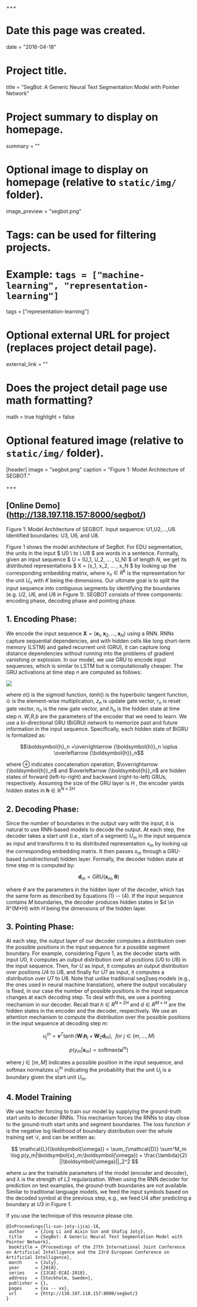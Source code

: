 +++
# Date this page was created.
date = "2016-04-18"

# Project title.
title = "SegBot: A Generic Neural Text Segmentation Model with Pointer Network"

# Project summary to display on homepage.
summary = ""

# Optional image to display on homepage (relative to `static/img/` folder).
image_preview = "segbot.png"

# Tags: can be used for filtering projects.
# Example: `tags = ["machine-learning", "representation-learning"]`
tags = ["representation-learning"]

# Optional external URL for project (replaces project detail page).
external_link = ""

# Does the project detail page use math formatting?
math = true
highlight = false
# Optional featured image (relative to `static/img/` folder).
[header]
image = "segbot.png"
caption = "Figure 1: Model Architecture of SEGBOT."

+++

## [Online Demo] (http://138.197.118.157:8000/segbot/)

Figure 1: Model Architecture of SEGBOT. Input sequence: U1,U2,...,U8. Identified boundaries: U3, U6, and U8.


Figure 1 shows the model architecture of SegBot. For EDU segmentation, the units in the input $ U0 \ to \ U8 $ are words in a sentence. Formally, given an input sequence $ U = (U_1, U_2, ... , U_N) $  of length $N$, we get its distributed representations $ X = (x_1, x_2, ... , x_N $ by looking up the corresponding embedding matrix, where $x_n \in R^k$  is the representation for the unit $U_n$ with $K$ being the dimensions. Our ultimate goal is to split the input sequence into contiguous segments by identifying the boundaries (e.g. $U2$, $U6$, and $U8$ in Figure 1). SEGBOT consists of three components: encoding phase, decoding phase and pointing phase. 


## 1. Encoding Phase:

We encode the input sequence  $\boldsymbol{X}=(\boldsymbol{x}_1,\boldsymbol{x}_2, \ldots, \boldsymbol{x}_N)$ using a RNN. RNNs capture sequential dependencies, and with hidden cells like long short-term memory (LSTM) and gated recurrent unit (GRU), it can capture long distance dependencies without running into the problems of gradient vanishing or explosion. In our model, we use GRU to encode input sequences, which is similar to LSTM but is computationally cheaper. The GRU activations at time step $n$  are computed as follows:

 <img src="../eq1seg.png">

where $\sigma()$  is the sigmoid function,  $tanh()$  is the hyperbolic tangent function, ⊙
 is the element-wise multiplication, $z_n$ is update gate vector, $r_n$ is reset gate vector, 
$n_n$ is the new gate vector, and $h_n$ is the hidden state at time step $n$. $W$,$R$,$b$  are the parameters of the encoder that we need to learn. We use a bi-directional GRU (BiGRU) network to memorize past and future information in the input sequence. Specifically, each hidden state of BiGRU is formalized as:

$$\boldsymbol{h}_n =\overrightarrow {\boldsymbol{h}}_n \oplus \overleftarrow {\boldsymbol{h}}_n$$

where ⊕  indicates concatenation operation,  $\overrightarrow {\boldsymbol{h}}_n$ and $\overleftarrow {\boldsymbol{h}}_n$  are hidden states of forward (left-to-right) and backward (right-to-left) GRUs, respectively. Assuming the size of the GRU layer is  H
, the encoder yields hidden states in $\boldsymbol{h} \in \mathbb{R}^{N \times 2H}$


## 2. Decoding Phase:
Since the number of boundaries in the output vary with the input, it is natural to use RNN-based models to decode the output. At each step, the decoder takes a start unit (i.e., start of a segment)  $U_m$ in the input sequence as input and transforms it to its distributed representation $x_m$ by looking up the corresponding embedding matrix. It then passes $x_m$
through a GRU-based (unidirectional) hidden layer. Formally, the decoder hidden state at time step $m$ is computed by:

$$\boldsymbol{d}_m = GRU(\boldsymbol{x}_m,\boldsymbol{\theta})$$

where $\theta$ are the parameters in the hidden layer of the decoder, which has the same form as described by Equations (1) -- (4). If the input sequence contains $M$ boundaries, the decoder produces hidden states in $d \in R^{M*H} with $H$ being the dimensions of the hidden layer.


## 3. Pointing Phase:
At each step, the output layer of our decoder computes a distribution over the possible positions in the input sequence for a possible segment boundary. For example, considering Figure 1, as the decoder starts with input $U0$, it computes an output distribution over all positions ($U0$ to $U8$) in the input sequence. Then, for $U$ as input, it computes an output distribution over positions $U4$ to $U8$, and finally for $U7$ as input, it computes a distribution over $U7$ to $U8$. Note that unlike traditional seq2seq models (e.g., the ones used in neural machine translation), where the output vocabulary is fixed, in our case the number of possible positions in the input sequence changes at each decoding step. To deal with this, we use a pointing mechanism in our decoder. Recall that $h \in R^{N×2H}$ and  $d ∈
R ^{M×H}$ are the hidden states in the encoder and the decoder, respectively. We use an attention mechanism to compute the distribution over the possible positions in the input sequence at decoding step $m$:


$$u^m_j = \boldsymbol{v}^T \tanh (\boldsymbol{W}_1 \boldsymbol{h}_j +\boldsymbol{W}_2 \boldsymbol{d}_m), ~~for~ j \in (m, \ldots, M)$$

$$p(y_m|\boldsymbol{x}_m) = \textrm{softmax}(\boldsymbol{u}^m)$$

where $j \in [m,M]$ indicates a possible position in the input sequence, and softmax normalizes $u^m_j$ indicating the probability that the unit $U_j$ is a boundary given the start unit $U_m$.


## 4. Model Training
We use teacher forcing to train our model by supplying the ground-truth start units to decoder RNNs. This mechanism forces the RNNs to stay close to the ground-truth start units and segment boundaries. The loss function $\mathcal{L}$ is the negative log likelihood of boundary distribution over the whole training set $\mathcal{D}$, and can be written as:

$$ \mathcal{L}(\boldsymbol{\omega}) = \sum_{\mathcal{D}}  \sum^M_m \log p(y_m|\boldsymbol{x}_m;\boldsymbol{\omega}) + \frac{\lambda}{2} ||\boldsymbol{\omega}||_2^2 $$

where $\omega$ are the trainable parameters of the model (encoder and decoder), and $\lambda$  is the strength of $L2$ regularization. When using the RNN decoder for prediction on test examples, the ground-truth boundaries are not available. Similar to traditional language models, we feed the input symbols based on the decoded symbol at the previous step, e.g., we feed $U4$ after predicting a boundary at $U3$ in Figure 1. 


If you use the technique of this resource please cite.
```
@InProceedings{li-sun-joty-ijcai-18,
 author    = {Jing Li and Aixin Sun and Shafiq Joty},
 title     = {SegBot: A Generic Neural Text Segmentation Model with Pointer Network},
 booktitle = {Proceedings of the 27th International Joint Conference on Artificial Intelligence and the 23rd European Conference on Artificial Intelligence},
 month     = {July},
 year      = {2018},
 series    = {IJCAI-ECAI-2018},
 address   = {Stockholm, Sweden},
 publisher = {},
 pages     = {xx -- xx},
 url       = {http://138.197.118.157:8000/segbot/}
}
```


